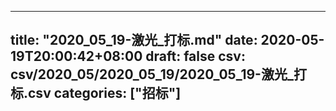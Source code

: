 
---
title: "2020_05_19-激光_打标.md"
date: 2020-05-19T20:00:42+08:00
draft: false
csv: csv/2020_05/2020_05_19/2020_05_19-激光_打标.csv
categories: ["招标"]
---
